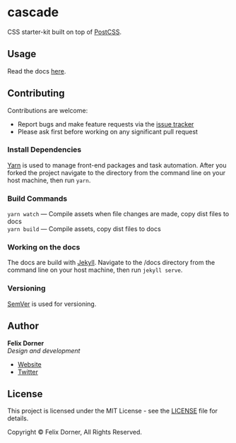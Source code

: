 # cascade

CSS starter-kit built on top of [PostCSS](http://postcss.org/).

## Usage

Read the docs [here](https://felixdorner.github.io/cascade/).

## Contributing

Contributions are welcome:

- Report bugs and make feature requests via the [issue tracker](https://github.com/felixdorner/cascade/issues)
- Please ask first before working on any significant pull request

### Install Dependencies

[Yarn](https://yarnpkg.com/) is used to manage front-end packages and task automation. After you forked the project navigate to the directory from the command line on your host machine, then run `yarn`.

### Build Commands

`yarn watch` — Compile assets when file changes are made, copy dist files to docs  
`yarn build` — Compile assets, copy dist files to docs

### Working on the docs

The docs are build with [Jekyll](https://jekyllrb.com/). Navigate to the /docs directory from the command line on your host machine, then run `jekyll serve`.

### Versioning

[SemVer](http://semver.org/) is used for versioning.

## Author

**Felix Dorner**  
*Design and development*

- [Website](https://felixdorner.de)
- [Twitter](https://twitter.com/felixdorner)

## License

This project is licensed under the MIT License - see the [LICENSE](https://github.com/felixdorner/cascade/blob/master/LICENSE.md) file for details.

Copyright © Felix Dorner, All Rights Reserved.

